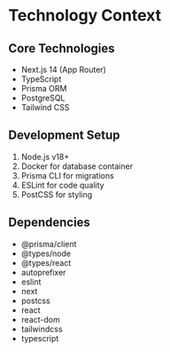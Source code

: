 # Technology Context

## Core Technologies
- Next.js 14 (App Router)
- TypeScript
- Prisma ORM
- PostgreSQL
- Tailwind CSS

## Development Setup
1. Node.js v18+
2. Docker for database container
3. Prisma CLI for migrations
4. ESLint for code quality
5. PostCSS for styling

## Dependencies
- @prisma/client
- @types/node
- @types/react
- autoprefixer
- eslint
- next
- postcss
- react
- react-dom
- tailwindcss
- typescript
